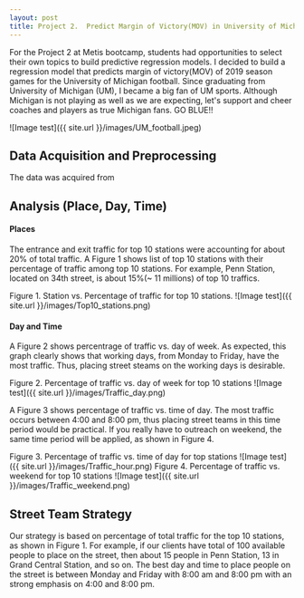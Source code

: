```yaml
---
layout: post
title: Project 2.  Predict Margin of Victory(MOV) in University of Michigan Football
---
```

For the Project 2 at Metis bootcamp, students had opportunities to select their own topics to build predictive regression models.
I decided to build a regression model that predicts margin of victory(MOV) of 2019 season games for the University of Michigan football. Since graduating from University of Michigan (UM), I became a big fan of UM sports. Although Michigan is not playing as well as we are expecting, let's support and cheer coaches and players as true Michigan fans. GO BLUE!!

![Image test]({{ site.url }}/images/UM_football.jpeg)


## Data Acquisition and Preprocessing

The data was acquired from

## Analysis (Place, Day, Time)

#### Places

The entrance and exit traffic for top 10 stations were accounting for about 20% of total traffic. A Figure 1 shows list of top 10 stations with their percentage of traffic among top 10 stations. For example, Penn Station, located on 34th street, is about 15%(~ 11 millions) of top 10 traffics.


Figure 1. Station vs. Percentage of traffic for top 10 stations.
![Image test]({{ site.url }}/images/Top10_stations.png)

#### Day and Time

A Figure 2 shows percentrage of traffic vs. day of week. As expected, this graph clearly shows that working days, from Monday to Friday, have the most traffic. Thus, placing street steams on the working days is desirable.

Figure 2. Percentage of traffic vs. day of week for top 10 stations
![Image test]({{ site.url }}/images/Traffic_day.png)


A Figure 3 shows percentage of traffic vs. time of day. The most traffic occurs between 4:00 and 8:00 pm, thus placing street teams in this time period would be practical. If you really have to outreach on weekend, the same time period will be applied, as shown in Figure 4.

Figure 3. Percentage of traffic vs. time of day for top stations
![Image test]({{ site.url }}/images/Traffic_hour.png)
Figure 4. Percentage of traffic vs. weekend for top 10 stations
![Image test]({{ site.url }}/images/Traffic_weekend.png)


## Street Team Strategy

Our strategy is based on percentage of total traffic for the top 10 stations, as shown in Figure 1. For example, if our clients have total of 100 available people to place on the street, then about 15 people in Penn Station, 13 in Grand Central Station, and so on. The best day and time to place people on the street is between Monday and Friday with 8:00 am and 8:00 pm with an strong emphasis on 4:00 and 8:00 pm.